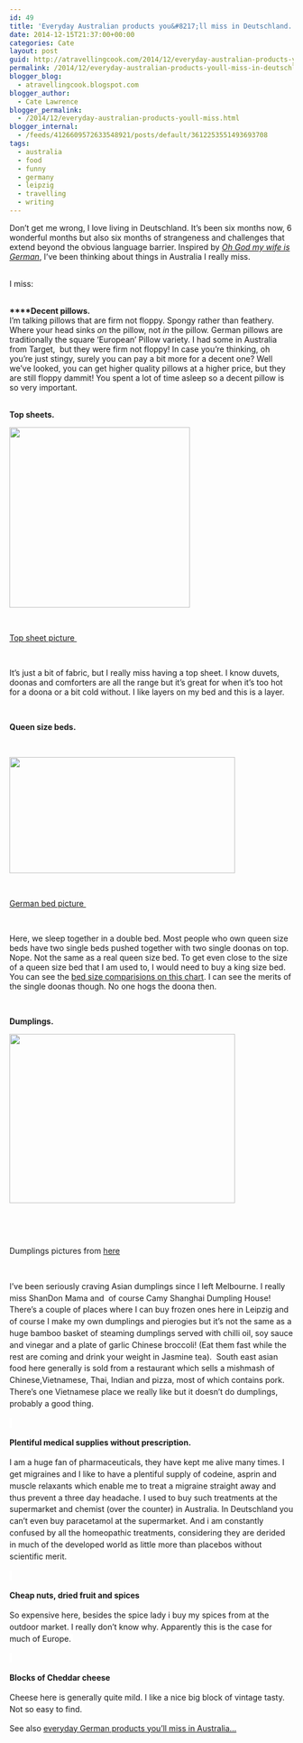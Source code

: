 ```yaml
---
id: 49
title: 'Everyday Australian products you&#8217;ll miss in Deutschland.'
date: 2014-12-15T21:37:00+00:00
categories: Cate
layout: post
guid: http://atravellingcook.com/2014/12/everyday-australian-products-youll-miss-in-deutschland.html
permalink: /2014/12/everyday-australian-products-youll-miss-in-deutschland.html
blogger_blog:
  - atravellingcook.blogspot.com
blogger_author:
  - Cate Lawrence
blogger_permalink:
  - /2014/12/everyday-australian-products-youll-miss.html
blogger_internal:
  - /feeds/4126609572633548921/posts/default/3612253551493693708
tags:
  - australia
  - food
  - funny
  - germany
  - leipzig
  - travelling
  - writing
---
```

Don&#8217;t get me wrong, I love living in Deutschland. It&#8217;s been six months now, 6 wonderful months but also six months of strangeness and challenges that extend beyond the obvious language barrier. Inspired by <i><a href="http://ohgodmywifeisgerman.com/2014/12/15/tips-from-an-american-expat-everyday-products-youll-miss-after-moving-to-germany/">Oh God my wife is German</a></i>, I&#8217;ve been thinking about things in Australia I really miss.
  
<br /> I miss: 
  
**<br /> ****Decent pillows.**<br /> I&#8217;m talking pillows that are firm not floppy. Spongy rather than feathery. Where your head sinks <i>on </i>the pillow, not <i>in</i> the pillow. German pillows are traditionally the square &#8216;European&#8217; Pillow variety. I had some in Australia from Target,  but they were firm not floppy! In case you&#8217;re thinking, oh you&#8217;re just stingy, surely you can pay a bit more for a decent one? Well we&#8217;ve looked, you can get higher quality pillows at a higher price, but they are still floppy dammit! You spent a lot of time asleep so a decent pillow is so very important. 
  
<br /> **Top sheets.**


  <a  href="http://2.bp.blogspot.com/-bAIyW_QymHY/VI8ebZxWDLI/AAAAAAAAKR0/g_0Hnw0zkGU/s1600/000249311.jpeg"><img src="http://2.bp.blogspot.com/-bAIyW_QymHY/VI8ebZxWDLI/AAAAAAAAKR0/g_0Hnw0zkGU/s1600/000249311.jpeg" alt="" width="320" height="320" border="0" /></a>



   



  <a href="http://www.johnlewis.com/john-lewis-luxury-egyptian-cotton-200-thread-count-flat-sheets/p292226">Top sheet picture </a>



   



  It&#8217;s just a bit of fabric, but I really miss having a top sheet. I know duvets, doonas and comforters are all the range but it&#8217;s great for when it&#8217;s too hot for a doona or a bit cold without. I like layers on my bed and this is a layer. 



   



  <b>Queen size beds. </b>



  <b> </b>



  <a  href="http://4.bp.blogspot.com/-R8M8Ye643hk/VI8hRMPRwfI/AAAAAAAAKSI/iXJ1d0oZdyw/s1600/german-bed.jpg"><img src="http://4.bp.blogspot.com/-R8M8Ye643hk/VI8hRMPRwfI/AAAAAAAAKSI/iXJ1d0oZdyw/s1600/german-bed.jpg" alt="" width="400" height="206" border="0" /></a>



   



  <a href="http://www.tnooz.com/wp-content/uploads/2010/09/german-bed.jpg">German bed picture </a>



   



  Here, we sleep together in a double bed. Most people who own queen size beds have two single beds pushed together with two single doonas on top. Nope. Not the same as a real queen size bed. To get even close to the size of a queen size bed that I am used to, I would need to buy a king size bed. You can see the <a href="http://en.wikipedia.org/wiki/Bed_size">bed size comparisions on this chart</a>. I can see the merits of the single doonas though. No one hogs the doona then. 



   



  <b>Dumplings.</b>



  <a  href="http://4.bp.blogspot.com/-paNKtpmgSJI/VI9C4ddwyTI/AAAAAAAAKS4/x1y6Yn8na4M/s1600/20110406-chinese-appetizers-dumplings-16.jpg"><img src="http://4.bp.blogspot.com/-paNKtpmgSJI/VI9C4ddwyTI/AAAAAAAAKS4/x1y6Yn8na4M/s1600/20110406-chinese-appetizers-dumplings-16.jpg" alt="" width="400" height="300" border="0" /></a>



  <b> </b>



  <b> </b>



  Dumplings pictures from <a href="http://www.seriouseats.com/2011/04/homemade-fried-dumplings-pork-chinese-appetizers-slideshow.html">here</a>



  <b> </b>



  <span style="background-color: white; line-height: 20.7900009155273px;">I&#8217;ve been seriously craving Asian dumplings since I left Melbourne. I really miss <a style="background-color: white; line-height: 20.7900009155273px; text-decoration: none;" href="http://www.broadsheet.com.au/melbourne/food-and-drink/directory/restaurant/shandong-mama">ShanDon Mama </a><span style="background-color: white; line-height: 20.7900009155273px;">and  of course <a style="background-color: white; line-height: 20.7900009155273px; text-decoration: none;" href="http://www.urbanspoon.com/r/71/760392/restaurant/CBD/Camy-Shanghai-Dumpling-Melbourne">Camy Shanghai Dumpling House</a><span style="background-color: white; line-height: 20.7900009155273px;">! There&#8217;s a couple of places where I can buy frozen ones here in Leipzig and of course I make my own dumplings and <a style="background-color: white; line-height: 20.7900009155273px; text-decoration: none;" href="http://atravellingcook.com/2014/07/pierogies.html">pierogies </a><span style="background-color: white; line-height: 20.7900009155273px;">but it&#8217;s not the same as a huge bamboo basket of steaming dumplings served with chilli oil, soy sauce and vinegar and a plate of garlic Chinese broccoli! (Eat them fast while the rest are coming and drink your weight in Jasmine tea).  South east asian food here generally is sold from a restaurant which sells a mishmash of Chinese,Vietnamese, Thai, Indian and pizza, most of which contains pork. There&#8217;s one Vietnamese place we really like but it doesn&#8217;t do dumplings, probably a good thing. 



  <span style="background-color: white; line-height: 20.7900009155273px;"> 



  <span style="background-color: white; line-height: 20.7900009155273px;"><b>Plentiful medical supplies without prescription.</b>



  <span style="background-color: white; line-height: 20.7900009155273px;">I am a huge fan of pharmaceuticals, they have kept me alive many times. I get migraines and I like to have a plentiful supply of codeine, asprin and muscle relaxants which enable me to treat a migraine straight away and thus prevent a three day headache. I used to buy such treatments at the supermarket and chemist (over the counter) in Australia. In Deutschland you can&#8217;t even buy paracetamol at the supermarket. And i am constantly confused by all the homeopathic treatments, considering they are derided in much of the developed world as little more than placebos without scientific merit. 



  <span style="background-color: white; line-height: 20.7900009155273px;"> 



  <span style="background-color: white; line-height: 20.7900009155273px;"><b>Cheap nuts, dried fruit and spices</b>



  <span style="background-color: white; line-height: 20.7900009155273px;">So expensive here, besides the spice lady i buy my spices from at the outdoor market. I really don&#8217;t know why. Apparently this is the case for much of Europe. 



  <span style="background-color: white; line-height: 20.7900009155273px;"> 



  <span style="background-color: white; line-height: 20.7900009155273px;"><b>Blocks of Cheddar cheese</b>



  <span style="background-color: white; line-height: 20.7900009155273px;">Cheese here is generally quite mild. I like a nice big block of vintage tasty. Not so easy to find. 






  See also <a href="http://atravellingcook.com/2014/12/everyday-german-conveniences-youll-miss-in-australia.html">everyday German products you&#8217;ll miss in Australia&#8230;</a>
